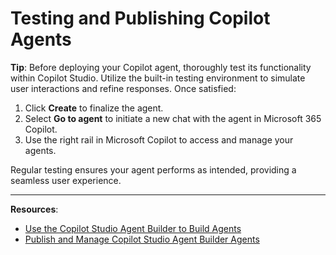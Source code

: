 # Testing and Publishing Copilot Agents

**Tip**: Before deploying your Copilot agent, thoroughly test its functionality within Copilot Studio. Utilize the built-in testing environment to simulate user interactions and refine responses. Once satisfied:

1. Click **Create** to finalize the agent.
2. Select **Go to agent** to initiate a new chat with the agent in Microsoft 365 Copilot.
3. Use the right rail in Microsoft Copilot to access and manage your agents.

Regular testing ensures your agent performs as intended, providing a seamless user experience.

---

**Resources**:
- [Use the Copilot Studio Agent Builder to Build Agents](https://learn.microsoft.com/en-us/microsoft-365-copilot/extensibility/copilot-studio-agent-builder-build)
- [Publish and Manage Copilot Studio Agent Builder Agents](https://learn.microsoft.com/en-us/microsoft-365-copilot/extensibility/copilot-studio-agent-builder-publish)
